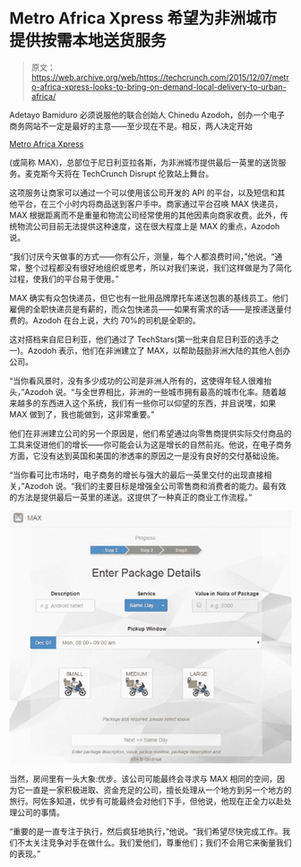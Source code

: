 # Metro Africa Xpress 希望为非洲城市提供按需本地送货服务 

> 原文：<https://web.archive.org/web/https://techcrunch.com/2015/12/07/metro-africa-xpress-looks-to-bring-on-demand-local-delivery-to-urban-africa/>

Adetayo Bamiduro 必须说服他的联合创始人 Chinedu Azodoh，创办一个电子商务网站不一定是最好的主意——至少现在不是。相反，两人决定开始

[Metro Africa Xpress](https://web.archive.org/web/20230103224335/http://www.max.ng/)

(或简称 MAX)，总部位于尼日利亚拉各斯，为非洲城市提供最后一英里的送货服务。麦克斯今天将在 TechCrunch Disrupt 伦敦站上舞台。

这项服务让商家可以通过一个可以使用该公司开发的 API 的平台，以及短信和其他平台，在三个小时内将商品送到客户手中。商家通过平台召唤 MAX 快递员，MAX 根据距离而不是重量和物流公司经常使用的其他因素向商家收费。此外，传统物流公司目前无法提供这种速度，这在很大程度上是 MAX 的重点，Azodoh 说。

“我们讨厌今天做事的方式——你有公斤，测量，每个人都浪费时间，”他说。“通常，整个过程都没有很好地组织或思考，所以对我们来说，我们这样做是为了简化过程，使我们的平台易于使用。”

MAX 确实有众包快递员，但它也有一批用品牌摩托车递送包裹的基线员工。他们雇佣的全职快递员是有薪的，而众包快递员——如果有需求的话——是按递送量付费的。Azodoh 在台上说，大约 70%的司机是全职的。

这对搭档来自尼日利亚，他们通过了 TechStars(第一批来自尼日利亚的选手之一)。Azodoh 表示，他们在非洲建立了 MAX，以帮助鼓励非洲大陆的其他人创办公司。

“当你看风景时，没有多少成功的公司是非洲人所有的，这使得年轻人很难抬头，”Azodoh 说。“与全世界相比，非洲的一些城市拥有最高的城市化率。随着越来越多的东西进入这个系统，我们有一些你可以仰望的东西，并且说嘿，如果 MAX 做到了，我也能做到，这非常重要。”

他们在非洲建立公司的另一个原因是，他们希望通过向零售商提供实际交付商品的工具来促进他们的增长——你可能会认为这是增长的自然前兆。他说，在电子商务方面，它没有达到英国和美国的渗透率的原因之一是没有良好的交付基础设施。

“当你看可比市场时，电子商务的增长与强大的最后一英里交付的出现直接相关，”Azodoh 说。“我们的主要目标是增强全公司零售商和消费者的能力。最有效的方法是提供最后一英里的递送。这提供了一种真正的商业工作流程。”

![MAX Platform 2](img/76f2127a5d1686f8fa445d05fe01e529.png)

当然，房间里有一头大象:优步。该公司可能最终会寻求与 MAX 相同的空间，因为它一直是一家积极进取、资金充足的公司，擅长处理从一个地方到另一个地方的旅行。阿佐多知道，优步有可能最终会对他们下手，但他说，他现在正全力以赴处理公司的事情。

“重要的是一直专注于执行，然后疯狂地执行，”他说。“我们希望尽快完成工作。我们不太关注竞争对手在做什么。我们爱他们，尊重他们；我们不会用它来衡量我们的表现。”